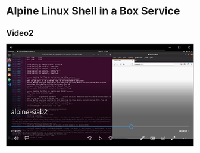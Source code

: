 # Alpine Linux Shell in a Box Service

## Video2
[![Video](img/alpine-siab2-video.png)](https://github.com/Hacking-Lab/alpine-siab2/blob/master/alpine-siab2.mp4)



